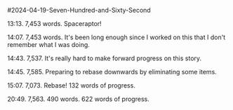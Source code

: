 #2024-04-19-Seven-Hundred-and-Sixty-Second

13:13.  7,453 words.  Spaceraptor!

14:07.  7,453 words.  It's been long enough since I worked on this that I don't remember what I was doing.

14:43.  7,537.  It's really hard to make forward progress on this story.

14:45.  7,585.  Preparing to rebase downwards by eliminating some items.

15:07.  7,073.  Rebase!  132 words of progress.

20:49.  7,563.  490 words.  622 words of progress.